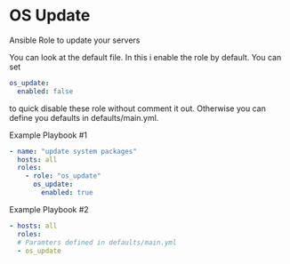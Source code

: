 # OS Update

Ansible Role to update your servers

You can look at the default file. In this i enable the role by default. You can set
```yaml
os_update:
  enabled: false
```
to quick disable these role without comment it out. Otherwise you can define you defaults in defaults/main.yml.

Example Playbook #1
```yaml
- name: "update system packages"
  hosts: all
  roles:
    - role: "os_update"
      os_update:
        enabled: true
```

Example Playbook #2
```yaml
- hosts: all
  roles:
  # Paramters defined in defaults/main.yml
  - os_update
```
